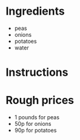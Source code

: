 # Ingredients
- peas
- onions
- potatoes
- water
# Instructions
# Rough prices
- 1 pounds for peas
- 50p for onions
- 90p for potatoes
